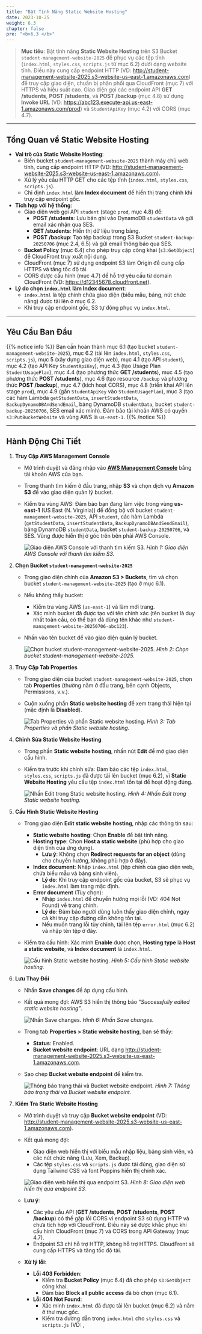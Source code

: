 ```yaml
---
title: "Bật Tính Năng Static Website Hosting"
date: 2023-10-25
weight: 6.3
chapter: false
pre: "<b>6.3 </b>"
---
```


> **Mục tiêu**: Bật tính năng **Static Website Hosting** trên S3 Bucket `student-management-website-2025` để phục vụ các tệp tĩnh (`index.html`, `styles.css`, `scripts.js` từ mục 6.2) dưới dạng website tĩnh. Điều này cung cấp endpoint HTTP (VD: http://student-management-website-2025.s3-website-us-east-1.amazonaws.com) để truy cập giao diện, chuẩn bị phân phối qua CloudFront (mục 7) với HTTPS và hiệu suất cao. Giao diện gọi các endpoint API **GET /students**, **POST /students**, và **POST /backup** (mục 4.8) sử dụng **Invoke URL** (VD: https://abc123.execute-api.us-east-1.amazonaws.com/prod) và `StudentApiKey` (mục 4.2) với CORS (mục 4.7).

---

## Tổng Quan về Static Website Hosting

- **Vai trò của Static Website Hosting**:  
  - Biến bucket `student-management-website-2025` thành máy chủ web tĩnh, cung cấp endpoint HTTP (VD: http://student-management-website-2025.s3-website-us-east-1.amazonaws.com).  
  - Xử lý yêu cầu HTTP GET cho các tệp tĩnh (`index.html`, `styles.css`, `scripts.js`).  
  - Chỉ định `index.html` làm **Index document** để hiển thị trang chính khi truy cập endpoint gốc.  
- **Tích hợp với hệ thống**:  
  - Giao diện web gọi API `student` (stage `prod`, mục 4.8) để:  
    - **POST /students**: Lưu bản ghi vào DynamoDB `studentData` và gửi email xác nhận qua SES.  
    - **GET /students**: Hiển thị dữ liệu trong bảng.  
    - **POST /backup**: Tạo tệp backup trong S3 Bucket `student-backup-20250706` (mục 2.4, 6.5) và gửi email thông báo qua SES.  
  - **Bucket Policy** (mục 6.4) cho phép truy cập công khai (`s3:GetObject`) để CloudFront truy xuất nội dung.  
  - CloudFront (mục 7) sử dụng endpoint S3 làm Origin để cung cấp HTTPS và tăng tốc độ tải.  
  - CORS được cấu hình (mục 4.7) để hỗ trợ yêu cầu từ domain CloudFront (VD: https://d12345678.cloudfront.net).  
- **Lý do chọn `index.html` làm Index document**:  
  - `index.html` là tệp chính chứa giao diện (biểu mẫu, bảng, nút chức năng) được tải lên ở mục 6.2.  
  - Khi truy cập endpoint gốc, S3 tự động phục vụ `index.html`.

---

## Yêu Cầu Ban Đầu

{{% notice info %}}
Bạn cần hoàn thành mục 6.1 (tạo bucket `student-management-website-2025`), mục 6.2 (tải lên `index.html`, `styles.css`, `scripts.js`), mục 5 (xây dựng giao diện web), mục 4.1 (tạo API `student`), mục 4.2 (tạo API Key `StudentApiKey`), mục 4.3 (tạo Usage Plan `StudentUsagePlan`), mục 4.4 (tạo phương thức **GET /students**), mục 4.5 (tạo phương thức **POST /students**), mục 4.6 (tạo resource `/backup` và phương thức **POST /backup**), mục 4.7 (kích hoạt CORS), mục 4.8 (triển khai API lên stage `prod`), mục 4.9 (gắn `StudentApiKey` vào `StudentUsagePlan`), mục 3 (tạo các hàm Lambda `getStudentData`, `insertStudentData`, `BackupDynamoDBAndSendEmail`, bảng DynamoDB `studentData`, bucket `student-backup-20250706`, SES email xác minh). Đảm bảo tài khoản AWS có quyền `s3:PutBucketWebsite` và vùng AWS là `us-east-1`.
{{% /notice %}}

---

## Hành Động Chi Tiết

1. **Truy Cập AWS Management Console**  
   - Mở trình duyệt và đăng nhập vào **[AWS Management Console](https://console.aws.amazon.com)** bằng tài khoản AWS của bạn.  
   - Trong thanh tìm kiếm ở đầu trang, nhập **S3** và chọn dịch vụ **Amazon S3** để vào giao diện quản lý bucket.  
   - Kiểm tra vùng AWS: Đảm bảo bạn đang làm việc trong vùng **us-east-1** (US East (N. Virginia)) để đồng bộ với bucket `student-management-website-2025`, API `student`, các hàm Lambda (`getStudentData`, `insertStudentData`, `BackupDynamoDBAndSendEmail`), bảng DynamoDB `studentData`, bucket `student-backup-20250706`, và SES. Vùng được hiển thị ở góc trên bên phải AWS Console.  
   
     ![Giao diện AWS Console với thanh tìm kiếm S3.](/images/6-configuring-s3-buckets/6.3-enabling-static-website-hosting/enabling-static-website-hosting-01.png)
     *Hình 1: Giao diện AWS Console với thanh tìm kiếm S3.*

2. **Chọn Bucket `student-management-website-2025`**  
   - Trong giao diện chính của **Amazon S3 > Buckets**, tìm và chọn bucket `student-management-website-2025` (tạo ở mục 6.1).  
   - Nếu không thấy bucket:  
     - Kiểm tra vùng AWS (`us-east-1`) và làm mới trang.  
     - Xác minh bucket đã được tạo với tên chính xác (tên bucket là duy nhất toàn cầu, có thể bạn đã dùng tên khác như `student-management-website-20250706-abc123`).  
   - Nhấn vào tên bucket để vào giao diện quản lý bucket.  

     ![Chọn bucket student-management-website-2025.](/images/6-configuring-s3-buckets/6.3-enabling-static-website-hosting/enabling-static-website-hosting-02.png)
     *Hình 2: Chọn bucket student-management-website-2025.*

3. **Truy Cập Tab Properties**  
   - Trong giao diện của bucket `student-management-website-2025`, chọn tab **Properties** (thường nằm ở đầu trang, bên cạnh Objects, Permissions, v.v.).  
   - Cuộn xuống phần **Static website hosting** để xem trạng thái hiện tại (mặc định là **Disabled**).  

     ![Tab Properties và phần Static website hosting.](/images/6-configuring-s3-buckets/6.3-enabling-static-website-hosting/enabling-static-website-hosting-03.png)
     *Hình 3: Tab Properties và phần Static website hosting.*

4. **Chỉnh Sửa Static Website Hosting**  
   - Trong phần **Static website hosting**, nhấn nút **Edit** để mở giao diện cấu hình.  
   - Kiểm tra trước khi chỉnh sửa: Đảm bảo các tệp `index.html`, `styles.css`, `scripts.js` đã được tải lên bucket (mục 6.2), vì **Static Website Hosting** yêu cầu tệp `index.html` tồn tại để hoạt động đúng.  

     ![Nhấn Edit trong Static website hosting.](/images/6-configuring-s3-buckets/6.3-enabling-static-website-hosting/enabling-static-website-hosting-04.png)
     *Hình 4: Nhấn Edit trong Static website hosting.*

5. **Cấu Hình Static Website Hosting**  
   - Trong giao diện **Edit static website hosting**, nhập các thông tin sau:  
     - **Static website hosting**: Chọn **Enable** để bật tính năng.  
     - **Hosting type**: Chọn **Host a static website** (phù hợp cho giao diện tĩnh của ứng dụng).  
       - **Lưu ý**: Không chọn **Redirect requests for an object** (dùng cho chuyển hướng, không phù hợp ở đây).  
     - **Index document**: Nhập `index.html` (tệp chính của giao diện web, chứa biểu mẫu và bảng sinh viên).  
       - **Lý do**: Khi truy cập endpoint gốc của bucket, S3 sẽ phục vụ `index.html` làm trang mặc định.  
     - **Error document** (Tùy chọn):  
       - Nhập `index.html` để chuyển hướng mọi lỗi (VD: 404 Not Found) về trang chính.  
       - **Lý do**: Đảm bảo người dùng luôn thấy giao diện chính, ngay cả khi truy cập đường dẫn không tồn tại.  
       - Nếu muốn trang lỗi tùy chỉnh, tải lên tệp `error.html` (mục 6.2) và nhập tên tệp ở đây.  
   - Kiểm tra cấu hình: Xác minh **Enable** được chọn, **Hosting type** là **Host a static website**, và **Index document** là `index.html`.  

     ![Cấu hình Static website hosting.](/images/6-configuring-s3-buckets/6.3-enabling-static-website-hosting/enabling-static-website-hosting-05.png)
     *Hình 5: Cấu hình Static website hosting.*

6. **Lưu Thay Đổi**  
   - Nhấn **Save changes** để áp dụng cấu hình.  
   - Kết quả mong đợi: AWS S3 hiển thị thông báo _"Successfully edited static website hosting"_.  

     ![Nhấn Save changes.](/images/6-configuring-s3-buckets/6.3-enabling-static-website-hosting/enabling-static-website-hosting-06.png)
     *Hình 6: Nhấn Save changes.*  
   - Trong tab **Properties > Static website hosting**, bạn sẽ thấy:  
     - **Status**: Enabled.  
     - **Bucket website endpoint**: URL dạng http://student-management-website-2025.s3-website-us-east-1.amazonaws.com.  
   - Sao chép **Bucket website endpoint** để kiểm tra.  

     ![Thông báo trạng thái và Bucket website endpoint.](/images/6-configuring-s3-buckets/6.3-enabling-static-website-hosting/enabling-static-website-hosting-08.png)
     *Hình 7: Thông báo trạng thái và Bucket website endpoint.*

7. **Kiểm Tra Static Website Hosting**  
   - Mở trình duyệt và truy cập **Bucket website endpoint** (VD: http://student-management-website-2025.s3-website-us-east-1.amazonaws.com).  
   - Kết quả mong đợi:  
     - Giao diện web hiển thị với biểu mẫu nhập liệu, bảng sinh viên, và các nút chức năng (Lưu, Xem, Backup).  
     - Các tệp `styles.css` và `scripts.js` được tải đúng, giao diện sử dụng Tailwind CSS và font Poppins hiển thị chính xác.  

     ![Giao diện web hiển thị qua endpoint S3.](/images/6-configuring-s3-buckets/6.3-enabling-static-website-hosting/enabling-static-website-hosting-09.png)
     *Hình 8: Giao diện web hiển thị qua endpoint S3.*  
     
   - **Lưu ý**:  
     - Các yêu cầu API (**GET /students**, **POST /students**, **POST /backup**) có thể gặp lỗi CORS vì endpoint S3 sử dụng HTTP và chưa tích hợp với CloudFront. Điều này sẽ được khắc phục khi cấu hình CloudFront (mục 7) và CORS trong API Gateway (mục 4.7).  
     - Endpoint S3 chỉ hỗ trợ HTTP, không hỗ trợ HTTPS. CloudFront sẽ cung cấp HTTPS và tăng tốc độ tải.  
   - **Xử lý lỗi**:  
     - **Lỗi 403 Forbidden**:  
       - Kiểm tra **Bucket Policy** (mục 6.4) đã cho phép `s3:GetObject` công khai.  
       - Đảm bảo **Block all public access** đã bỏ chọn (mục 6.1).  
     - **Lỗi 404 Not Found**:  
       - Xác minh `index.html` đã được tải lên bucket (mục 6.2) và nằm ở thư mục gốc.  
       - Kiểm tra đường dẫn trong `index.html` cho `styles.css` và `scripts.js` (VD: <link href="styles.css">, <script src="scripts.js">).  
     - **Giao diện hiển thị sai**:  
       - Mở **Developer Tools > Console** trong trình duyệt để kiểm tra lỗi (VD: tệp CSS/JS không tải).  
       - Xác minh các tệp được tải lên đúng (mục 6.2) và không bị hỏng.  
     - **Lỗi "AccessDenied"**:  
       - Kiểm tra vai trò IAM của tài khoản có quyền `s3:PutBucketWebsite`.  

---

## Lưu Ý Quan Trọng

| Yếu Tố | Chi Tiết |
|--------|----------|
| Bảo mật | Hiện tại, bucket sử dụng quyền công khai (`s3:GetObject`). Sử dụng CloudFront **Origin Access Identity (OAI)** (mục 6.4) để hạn chế truy cập trực tiếp vào S3. Tránh nhúng `StudentApiKey` trong `scripts.js`; sử dụng AWS Secrets Manager hoặc CloudFront Functions: <br> function handler(event) { var request = event.request; request.headers['x-api-key'] = { value: 'xxxxxxxxxxxxxxxxxxxx' }; return request; } |
| Tối ưu hóa | Đảm bảo `styles.css`, `scripts.js` đã nén (mục 6.2). Bật **S3 Access Logs**: Trong S3 > student-management-website-2025 > Properties > Server access logging, chọn **Enable**, chỉ định bucket log (VD: student-web-logs-20250706). Sử dụng AWS CLI: <br> aws s3api put-bucket-website --bucket student-management-website-2025 --website-configuration '{"IndexDocument":{"Suffix":"index.html"},"ErrorDocument":{"Key":"index.html"}}' |
| Tích hợp với hệ thống | Cấu hình **Bucket Policy** (mục 6.4) để cho phép CloudFront truy xuất. Tạo CloudFront phân phối (mục 7) với Origin là **Bucket website endpoint**, **Default root object**: `index.html`, **Viewer protocol policy**: Redirect HTTP to HTTPS. Cập nhật CORS trong API Gateway (mục 4.7) với `Access-Control-Allow-Origin: https://d12345678.cloudfront.net`. |
| Kiểm tra tích hợp | Truy cập **Bucket website endpoint** để kiểm tra giao diện. Sau khi cấu hình CloudFront, truy cập CloudFront URL (https://d12345678.cloudfront.net) và kiểm tra: **POST /students** (lưu bản ghi, gửi email SES), **GET /students** (hiển thị bảng), **POST /backup** (tạo tệp trong `student-backup-20250706`, gửi email). Sử dụng **Developer Tools > Network** để kiểm tra yêu cầu API. |
| Xử lý lỗi | **403 Forbidden**: Kiểm tra **Bucket Policy** (mục 6.4) và **Block all public access** (mục 6.1). **404 Not Found**: Xác minh `index.html` ở thư mục gốc, đường dẫn trong `index.html` đúng (<link href="styles.css">, <script src="scripts.js">). **Giao diện sai**: Kiểm tra **Developer Tools > Console**. **AccessDenied**: Kiểm tra quyền IAM (`s3:PutBucketWebsite`). |

> **Mẹo thực tiễn**: Kiểm tra endpoint S3 trước khi tích hợp CloudFront. Nếu gặp lỗi CORS, xác minh cấu hình CORS trong API Gateway (mục 4.7). Sử dụng AWS CLI để tự động hóa cấu hình.

---

## Kết Luận

Tính năng **Static Website Hosting** đã được bật trên bucket `student-management-website-2025`, cung cấp endpoint HTTP để phục vụ giao diện web. Bucket sẵn sàng tích hợp với CloudFront (mục 7) để hỗ trợ HTTPS.

> **Bước tiếp theo**: Chuyển đến [Cấu hình Bucket Policy để cho phép truy cập công khai](/6-configuring-s3-buckets/6.4-setting-bucket-policy-for-public-access/) để tiếp tục cấu hình!
